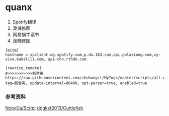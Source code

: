 # quanx

1. Spotify翻译
1. 泼辣修图
1. 网易蜗牛读书
1. 泼辣修图

```
[mitm]
hostname = spclient.wg.spotify.com,p.du.163.com,api.polaxiong.com,xy-viva.kakalili.com, api-chn.rthdo.com

[rewrite_remote]
#>>>>>>>>>>>断舍离
https://raw.githubusercontent.com/zhuhangit/MyImgs/master/scripts/all.conf, tag=断舍离, update-interval=86400, opt-parser=true, enabled=true
```


### 参考资料
[NobyDa/Script](https://github.com/NobyDa/Script)
[ddgksf2013/Cuttlefish](https://gitlab.com/ddgksf2013/Cuttlefish)
